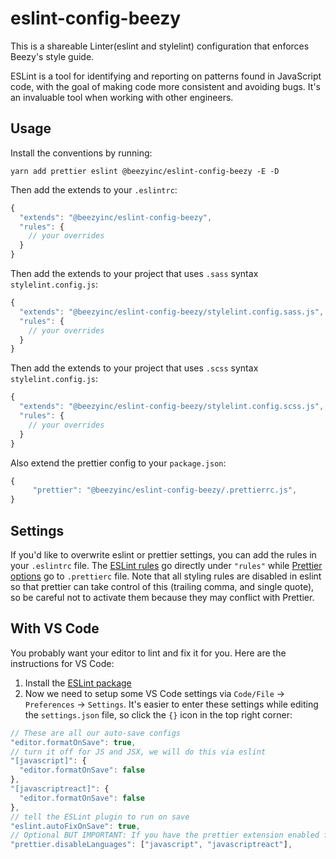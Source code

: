 # eslint-config-beezy

This is a shareable Linter(eslint and stylelint) configuration that enforces Beezy's style guide.

ESLint is a tool for identifying and reporting on patterns found in JavaScript code, with the goal of making code more consistent and avoiding bugs. It's an invaluable tool when working with other engineers.

## Usage

Install the conventions by running:

```
yarn add prettier eslint @beezyinc/eslint-config-beezy -E -D
```

Then add the extends to your `.eslintrc`:

```javascript
{
  "extends": "@beezyinc/eslint-config-beezy",
  "rules": {
    // your overrides
  }
}
```

Then add the extends to your project that uses `.sass` syntax `stylelint.config.js`:

```javascript
{
  "extends": "@beezyinc/eslint-config-beezy/stylelint.config.sass.js",
  "rules": {
    // your overrides
  }
}
```

Then add the extends to your project that uses `.scss` syntax `stylelint.config.js`:

```javascript
{
  "extends": "@beezyinc/eslint-config-beezy/stylelint.config.scss.js",
  "rules": {
    // your overrides
  }
}
```

Also extend the prettier config to your `package.json`:

```javascript
{
     "prettier": "@beezyinc/eslint-config-beezy/.prettierrc.js",
}
```

## Settings

If you'd like to overwrite eslint or prettier settings, you can add the rules in your `.eslintrc` file. The [ESLint rules](https://eslint.org/docs/rules/) go directly under `"rules"` while [Prettier options](https://prettier.io/docs/en/options.html) go to `.prettierc` file.
Note that all styling rules are disabled in eslint so that prettier can take control of this (trailing comma, and single quote), so be careful not to activate them because they may conflict with Prettier.

## With VS Code

You probably want your editor to lint and fix it for you. Here are the instructions for VS Code:

1. Install the [ESLint package](https://marketplace.visualstudio.com/items?itemName=dbaeumer.vscode-eslint)
2. Now we need to setup some VS Code settings via `Code/File` → `Preferences` → `Settings`. It's easier to enter these settings while editing the `settings.json` file, so click the `{}` icon in the top right corner:

```js
// These are all our auto-save configs
"editor.formatOnSave": true,
// turn it off for JS and JSX, we will do this via eslint
"[javascript]": {
  "editor.formatOnSave": false
},
"[javascriptreact]": {
  "editor.formatOnSave": false
},
// tell the ESLint plugin to run on save
"eslint.autoFixOnSave": true,
// Optional BUT IMPORTANT: If you have the prettier extension enabled for other languages like CSS and HTML, turn it off for JS since we are doing it through Eslint already
"prettier.disableLanguages": ["javascript", "javascriptreact"],
```
